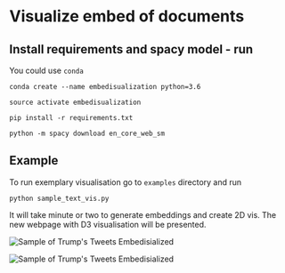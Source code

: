 # Visualize embed of documents

## Install requirements and spacy model - run

You could use `conda`

`conda create --name embedisualization python=3.6`

`source activate embedisualization`

`pip install -r requirements.txt`

`python -m spacy download en_core_web_sm`

## Example

To run exemplary visualisation go to `examples` directory and run

`python sample_text_vis.py`

It will take minute or two to generate embeddings and create 2D vis. The new webpage with D3 visualisation will be presented.

![Sample of Trump's Tweets Embedisialized](https://raw.githubusercontent.com/laugustyniak/embedisualization/master/examples/trump.gif)

![Sample of Trump's Tweets Embedisialized](https://raw.githubusercontent.com/laugustyniak/embedisualization/master/examples/trump-tweets-vis.png)

